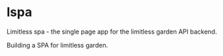 # lspa
Limitless spa - the single page app for the limitless garden API backend.

Building a SPA for limitless garden.


